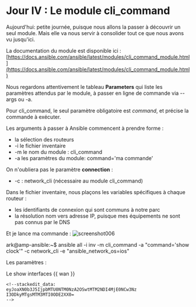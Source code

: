 # Jour IV : Le module cli_command

Aujourd'hui: petite journée, puisque nous allons la passer à découvrir un seul module. Mais elle va nous servir à consolider tout ce que nous avons vu jusqu'ici. 


La documentation du module est disponible ici :
[https://docs.ansible.com/ansible/latest/modules/cli_command_module.html](https://docs.ansible.com/ansible/latest/modules/cli_command_module.html)

Nous regardons attentivement le tableau **Parameters** qui  liste les paramètres attendus par le module, à passer en ligne de commande via --args ou -a. 

Pour cli_command, le seul paramètre obligatoire est *command*, et précise la commande à exécuter.

Les arguments à passer à Ansible commencent à prendre forme :
 - la sélection des routeurs  
 - -i le fichier inventaire 
 - -m le nom du module : cli_command
 - -a  les paramètres du module: command='ma commande'

On n'oubliera pas le paramètre **connection** :
 - -c : network_cli (nécessaire au module cli_command)

Dans le fichier inventaire, nous plaçons les variables spécifiques à chaque routeur : 

 - les identifiants de connexion qui sont communs à notre parc
 - la résolution nom vers adresse IP, puisque mes équipements ne sont pas connus par le DNS 

Et je lance ma commande :
![screenshot006](screenshot006.png)


ark@amp-ansible:~$ ansible all -i inv -m cli_command -a "command='show clock'" -c network_cli -e "ansible_network_os=ios"

Les paramètres :

Le show interfaces {{ wan }}
``````
<!--stackedit_data:
eyJoaXN0b3J5IjpbMTU0NTM0NzA2OSwtMTM2NDI4MjE0NCw3Nz
I3ODkyMTgsMTM3MTI0ODE2XX0=
-->